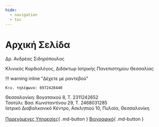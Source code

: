 ```yaml
---
hide:
  - navigation
  - toc
---
```


# Αρχική Σελίδα

<p class="title">Δρ. Ανδρέας Σιδηρόπουλος</p>
<p class="subtitle">Κλινικός Καρδιολόγος, Διδάκτωρ Ιατρικής Πανεπιστημίου Θεσσαλίας</p>

!!! warning inline "Δέχετε με ραντεβού"

    Κιν. τηλέφωνο: 6972428440

Θεσσαλονίκη: Βογατσικού 8, Τ. 2311242652<br>
Τσοτύλι: Βασ. Κωνσταντίνου 29, Τ. 2468031285<br>
Ιατρικό Διαβαλκανικό Κέντρο, Ασκληπιού 10, Πυλαία, Θεσσαλονίκη<br>
<br>
[Παρεχόμενες Υπηρεσίες](/2){ .md-button }
[Βιογραφικό](/3){ .md-button }
